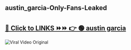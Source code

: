 
 ## austin_garcia-Only-Fans-Leaked

# <h2><a href="https://clipsfans.com/austin_garcia&ref=git">🔗 Click to LINKS ⏩⏩ 👉 🟢 austin garcia </a></h2>

<a href="https://clipsfans.com/austin_garcia&ref=git" rel="nofollow" data-target="animated-image.originalLink"><img src="https://i.ibb.co.com/xMMVF88/686577567.gif" alt="Viral Video Original" style="max-width: 100%; display: inline-block;" data-target="animated-image.originalImage"></a>
